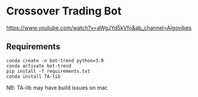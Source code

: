 # Crossover Trading Bot

https://www.youtube.com/watch?v=aWgJYd5kVfo&ab_channel=Algovibes

## Requirements

```
conda create -n bot-trend python=3.9
conda activate bot-trend
pip install -f requirements.txt 
conda install TA-lib 
```
NB: TA-lib may have build issues on mac
